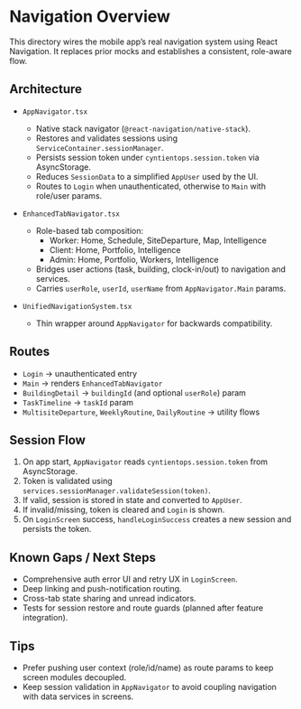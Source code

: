 # Navigation Overview

This directory wires the mobile app’s real navigation system using React Navigation. It replaces prior mocks and establishes a consistent, role-aware flow.

## Architecture

- `AppNavigator.tsx`
  - Native stack navigator (`@react-navigation/native-stack`).
  - Restores and validates sessions using `ServiceContainer.sessionManager`.
  - Persists session token under `cyntientops.session.token` via AsyncStorage.
  - Reduces `SessionData` to a simplified `AppUser` used by the UI.
  - Routes to `Login` when unauthenticated, otherwise to `Main` with role/user params.

- `EnhancedTabNavigator.tsx`
  - Role-based tab composition:
    - Worker: Home, Schedule, SiteDeparture, Map, Intelligence
    - Client: Home, Portfolio, Intelligence
    - Admin: Home, Portfolio, Workers, Intelligence
  - Bridges user actions (task, building, clock-in/out) to navigation and services.
  - Carries `userRole`, `userId`, `userName` from `AppNavigator.Main` params.

- `UnifiedNavigationSystem.tsx`
  - Thin wrapper around `AppNavigator` for backwards compatibility.

## Routes

- `Login` → unauthenticated entry
- `Main` → renders `EnhancedTabNavigator`
- `BuildingDetail` → `buildingId` (and optional `userRole`) param
- `TaskTimeline` → `taskId` param
- `MultisiteDeparture`, `WeeklyRoutine`, `DailyRoutine` → utility flows

## Session Flow

1. On app start, `AppNavigator` reads `cyntientops.session.token` from AsyncStorage.
2. Token is validated using `services.sessionManager.validateSession(token)`.
3. If valid, session is stored in state and converted to `AppUser`.
4. If invalid/missing, token is cleared and `Login` is shown.
5. On `LoginScreen` success, `handleLoginSuccess` creates a new session and persists the token.

## Known Gaps / Next Steps

- Comprehensive auth error UI and retry UX in `LoginScreen`.
- Deep linking and push-notification routing.
- Cross-tab state sharing and unread indicators.
- Tests for session restore and route guards (planned after feature integration).

## Tips

- Prefer pushing user context (role/id/name) as route params to keep screen modules decoupled.
- Keep session validation in `AppNavigator` to avoid coupling navigation with data services in screens.

